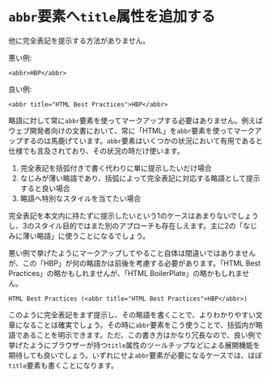 # `abbr`要素へ`title`属性を追加する

他に完全表記を提示する方法がありません。

悪い例:

    <abbr>HBP</abbr>

良い例:

    <abbr title="HTML Best Practices">HBP</abbr>

略語に対して常に`abbr`要素を使ってマークアップする必要はありません。例えばウェブ開発者向けの文書において、常に「HTML」を`abbr`要素を使ってマークアップするのは馬鹿げています。`abbr`要素はいくつかの状況において有用であると仕様でも言及されており、その状況の時だけ使います。

1. 完全表記を括弧付きで書く代わりに単に提示したいだけ場合
2. なじみが薄い略語であり、括弧によって完全表記に対応する略語として提示すると良い場合
3. 略語へ特別なスタイルを当てたい場合

完全表記を本文内に持たずに提示したいという1のケースはあまりないでしょうし、3のスタイル目的ではまた別のアプローチも存在しえます。主に2の「なじみに薄い略語」に使うことになるでしょう。

悪い例で挙げたようにマークアップしてやること自体は間違いではありませんが、この「HBP」が何の略語かは前後を考慮する必要があります。「HTML Best Practices」の略かもしれませんが、「HTML BoilerPlate」の略かもしれません。

    HTML Best Practices (<abbr title="HTML Best Practices">HBP</abbr>)

このように完全表記をまず提示し、その略語を書くことで、よりわかりやすい文章になることは確実でしょう。その時に`abbr`要素をこう使うことで、括弧内が略語であることを明示できます。ただ、この書き方はかなり冗長なので、良い例で挙げたようにブラウザーが持つ`title`属性のツールチップなどによる展開機能を期待しても良いでしょう。いずれにせよ`abbr`要素が必要になるケースでは、ほぼ`title`要素も書くことになります。
